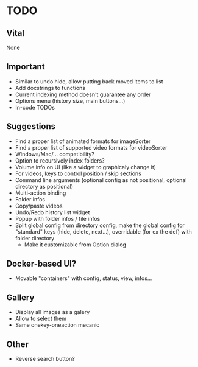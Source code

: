 # TODO
## Vital
None

## Important
- Similar to undo hide, allow putting back moved items to list
- Add docstrings to functions
- Current indexing method doesn't guarantee any order
- Options menu (history size, main buttons...)
- In-code TODOs

## Suggestions
- Find a proper list of animated formats for imageSorter
- Find a proper list of supported video formats for videoSorter
- Windows/Mac/... compatibility?
- Option to recursively index folders?
- Volume info on UI (like a widget to graphicaly change it)
- For videos, keys to control position / skip sections
- Command line arguments (optional config as not positional, optional directory as positional)
- Multi-action binding
- Folder infos
- Copy/paste videos
- Undo/Redo history list widget
- Popup with folder infos / file infos
- Split global config from directory config, make the global config for "standard" keys (hide, delete, next...), overridable (for ex the def) with folder directory
  - Make it customizable from Option dialog

## Docker-based UI?
- Movable "containers" with config, status, view, infos...

## Gallery
- Display all images as a galery
- Allow to select them
- Same onekey-oneaction mecanic

## Other
- Reverse search button?
